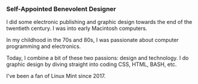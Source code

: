 ### Self-Appointed Benevolent Designer

I did some electronic publishing and graphic design towards the end of the twentieth century. I was into early Macintosh computers.

In my childhood in the 70s and 80s, I was passionate about computer programming and electronics.

Today, I combine a bit of these two passions: design and technology. I do graphic design by diving straight into coding CSS, HTML, BASH, etc.

I've been a fan of Linux Mint since 2017.
